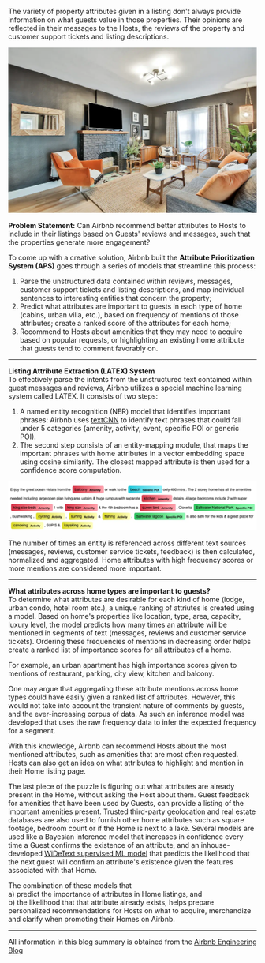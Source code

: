 The variety of property attributes given in a listing don't always provide information on what guests value in those properties. Their opinions are reflected in their messages to the Hosts, the reviews of the property and customer support tickets and listing descriptions. 

![Inside of an Airbnb Home - Attributes](Images/airbnb-inside.jpg)

**Problem Statement:** Can Airbnb recommend better attributes to Hosts to include in their listings based on Guests' reviews and messages, such that the properties generate more engagement? 

To come up with a creative solution, Airbnb built the **Attribute Prioritization System (APS)** goes through a series of models that streamline this process:

1. Parse the unstructured data contained within reviews, messages, customer support tickets and listing descriptions, and map individual sentences to interesting entities that concern the property;
2. Predict what attributes are important to guests in each type of home (cabins, urban villa, etc.), based on frequency of mentions of those attributes; create a ranked score of the attributes for each home;
3. Recommend to Hosts about amenities that they may need to acquire based on popular requests, or highlighting an existing home attribute that guests tend to comment favorably on.

---
**Listing Attribute Extraction (LATEX) System**
<br>
To effectively parse the intents from the unstructured text contained within guest messages and reviews, Airbnb utilizes a special machine learning system called LATEX.
It consists of two steps: 

1. A named entity recognition (NER) model that identifies important phrases: Airbnb uses [textCNN](chrome-extension://efaidnbmnnnibpcajpcglclefindmkaj/https://arxiv.org/pdf/1408.5882.pdf) to identify text phrases that could fall under 5 categories (amenity, activity, event, specific POI or generic POI). 
2. The second step consists of an entity-mapping module, that maps the important phrases with home attributes in a vector embedding space using cosine similarity. The closest mapped attribute is then used for a confidence score computation. 

![LATEX NER on listing descriptions with keywords highlighted - an example](Images/ner-airbnb-text.jpg)

The number of times an entity is referenced across different text sources (messages, reviews, customer service tickets, feedback) is then calculated, normalized and aggregated. Home attributes with high frequency scores or more mentions are considered more important. 

---
**What attributes across home types are important to guests?**
<br>
To determine what attributes are desirable for each kind of home (lodge, urban condo, hotel room etc.), a unique ranking of attriutes is created using a model. Based on home's properties like location, type, area, capacity, luxury level, the model predicts how many times an attribute will be mentioned in segments of text (messages, reviews and customer service tickets). Ordering these frequencies of mentions in decreasing order helps create a ranked list of importance scores for all attributes of a home. 

For example, an urban apartment has high importance scores given to mentions of restaurant, parking, city view, kitchen and balcony. 

One may argue that aggregating these attribute mentions across home types could have easily given a ranked list of attributes. However, this would not take into account the transient nature of comments by guests, and the ever-increasing corpus of data. As such an inference model was developed that uses the raw frequency data to infer the expected frequency for a segment. 

With this knowledge, Airbnb can recommend Hosts about the most mentioned attributes, such as amenities that are most often requested. Hosts can also get an idea on what attributes to highlight and mention in their Home listing page.  

The last piece of the puzzle is figuring out what attributes are already present in the Home, without asking the Host about them. Guest feedback for amenities that have been used by Guests, can provide a listing of the important amenities present. Trusted third-party geolocation and real estate databases are also used to furnish other home attributes such as square footage, bedroom count or if the Home is next to a lake. Several models are used like a Bayesian inference model that increases in confidence every time a Guest confirms the existence of an attribute, and an inhouse-developed [WiDeText supervised ML model](https://medium.com/airbnb-engineering/widetext-a-multimodal-deep-learning-framework-31ce2565880c) that predicts the likelihood that the next guest will confirm an attribute's existence given the features associated with that Home. 

The combination of these models that <br>
a) predict the importance of attributes in Home listings, and <br>
b) the likelihood that that attribute already exists,
helps prepare personalized recommendations for Hosts on what to acquire, merchandize and clarify when promoting their Homes on Airbnb. 

---


All information in this blog summary is obtained from the [Airbnb Engineering Blog](https://medium.com/airbnb-engineering/prioritizing-home-attributes-based-on-guest-interest-3c49b827e51a)
